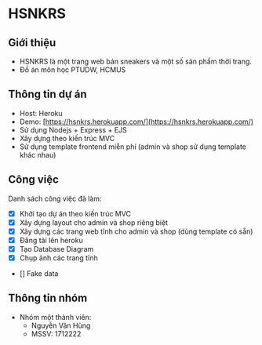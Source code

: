 # HSNKRS

## Giới thiệu

+ HSNKRS là một trang web bán sneakers và một số sản phẩm thời trang.
+ Đồ án môn học PTUDW, HCMUS

## Thông tin dự án

+ Host: Heroku
+ Demo: [https://hsnkrs.herokuapp.com/](https://hsnkrs.herokuapp.com/)
+ Sử dụng Nodejs + Express + EJS
+ Xây dựng theo kiến trúc MVC
+ Sử dụng template frontend miễn phí (admin và shop sử dụng template khác nhau)

## Công việc 

Danh sách công việc đã làm:

+ [x] Khởi tạo dự án theo kiến trúc MVC 
+ [x] Xây dựng layout cho admin và shop riêng biệt
+ [x] Xây dựng các trang web tĩnh cho admin và shop (dùng template có sẵn)
+ [x] Đăng tải lên heroku
+ [x] Tạo Database Diagram
+ [x] Chụp ảnh các trang tĩnh
+ [] Fake data


## Thông tin nhóm

+ Nhóm một thành viên:
  - Nguyễn Văn Hùng
  - MSSV: 1712222
